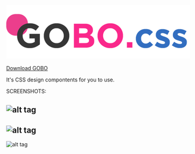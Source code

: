 ![alt tag](https://github.com/hajar424/GOBO/blob/master/logo.png)


[Download GOBO](https://github.com/hajar424/GOBO.css/blob/master/gobo.css)

It's  CSS design compontents for you to use.



SCREENSHOTS:

![alt tag](https://github.com/hajar424/GOBO.css/blob/master/screenshot.png)
-----------------------------------------------------------------------------
![alt tag](https://github.com/hajar424/GOBO.css/blob/master/screenshot2.png)
-----------------------------------------------------------------------------
![alt tag](https://github.com/hajar424/GOBO.css/blob/master/screenshot4.png)



